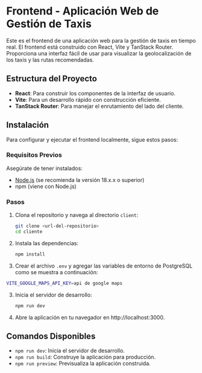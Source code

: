 # Frontend - Aplicación Web de Gestión de Taxis

Este es el frontend de una aplicación web para la gestión de taxis en tiempo real. El frontend está construido con React, Vite y TanStack Router. Proporciona una interfaz fácil de usar para visualizar la geolocalización de los taxis y las rutas recomendadas.

## Estructura del Proyecto

- **React**: Para construir los componentes de la interfaz de usuario.
- **Vite**: Para un desarrollo rápido con construcción eficiente.
- **TanStack Router**: Para manejar el enrutamiento del lado del cliente.

## Instalación

Para configurar y ejecutar el frontend localmente, sigue estos pasos:

### Requisitos Previos

Asegúrate de tener instalados:

- [Node.js](https://nodejs.org/) (se recomienda la versión 18.x.x o superior)
- npm (viene con Node.js)

### Pasos

1. Clona el repositorio y navega al directorio `client`:
   ```bash
   git clone <url-del-repositorio>
   cd cliente

2. Instala las dependencias:
   ```bash
   npm install
   ```

3. Crear el archivo `.env` y agregar las variables de entorno de PostgreSQL como se muestra a continuación:

```bash
VITE_GOOGLE_MAPS_API_KEY=api de google maps
```

3. Inicia el servidor de desarrollo:
   ```bash
   npm run dev
   ```
4. Abre la aplicación en tu navegador en http://localhost:3000.

## Comandos Disponibles

- `npm run dev`: Inicia el servidor de desarrollo.
- `npm run build`: Construye la aplicación para producción.
- `npm run preview`: Previsualiza la aplicación construida.
